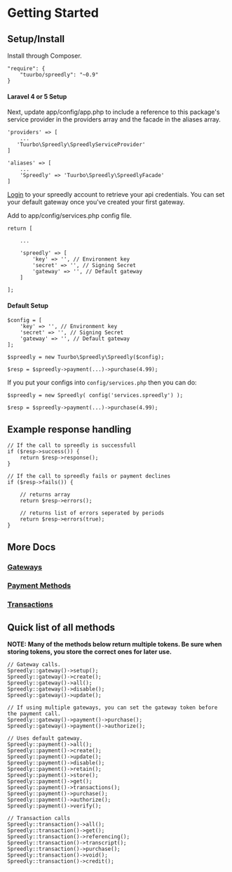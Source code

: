 # Getting Started

## Setup/Install

Install through Composer.
```
"require": {
    "tuurbo/spreedly": "~0.9"
}
```

#### Laravel 4 or 5 Setup

Next, update app/config/app.php to include a reference to this package's service provider in the providers array and the facade in the aliases array.

```
'providers' => [
    ...
   'Tuurbo\Spreedly\SpreedlyServiceProvider'
]

'aliases' => [
    ...
    'Spreedly' => 'Tuurbo\Spreedly\SpreedlyFacade'
]
```

[Login](https://spreedly.com) to your spreedly account to retrieve your api credentials. You can set your default gateway once you've created your first gateway.

Add to app/config/services.php config file.
```
return [

    ...

    'spreedly' => [
        'key' => '', // Environment key
        'secret' => '', // Signing Secret
        'gateway' => '', // Default gateway
    ]

];
```

#### Default Setup

```
$config = [
    'key' => '', // Environment key
    'secret' => '', // Signing Secret
    'gateway' => '', // Default gateway
];

$spreedly = new Tuurbo\Spreedly\Spreedly($config);

$resp = $spreedly->payment(...)->purchase(4.99);
```

If you put your configs into `config/services.php` then you can do:

```
$spreedly = new Spreedly( config('services.spreedly') );

$resp = $spreedly->payment(...)->purchase(4.99);

```

## Example response handling

```
// If the call to spreedly is successfull
if ($resp->success()) {
    return $resp->response();
}

// If the call to spreedly fails or payment declines
if ($resp->fails()) {

    // returns array
    return $resp->errors();

    // returns list of errors seperated by periods
    return $resp->errors(true);
}
```

## More Docs

### [Gateways](docs/gateways.md)

### [Payment Methods](docs/payment-methods.md)

### [Transactions](docs/transactions.md)

## Quick list of all methods

**NOTE: Many of the methods below return multiple tokens. Be sure when storing tokens, you store the correct ones for later use.**

```
// Gateway calls.
Spreedly::gateway()->setup();
Spreedly::gateway()->create();
Spreedly::gateway()->all();
Spreedly::gateway()->disable();
Spreedly::gateway()->update();

// If using multiple gateways, you can set the gateway token before the payment call.
Spreedly::gateway()->payment()->purchase();
Spreedly::gateway()->payment()->authorize();

// Uses default gateway.
Spreedly::payment()->all();
Spreedly::payment()->create();
Spreedly::payment()->update();
Spreedly::payment()->disable();
Spreedly::payment()->retain();
Spreedly::payment()->store();
Spreedly::payment()->get();
Spreedly::payment()->transactions();
Spreedly::payment()->purchase();
Spreedly::payment()->authorize();
Spreedly::payment()->verify();

// Transaction calls
Spreedly::transaction()->all();
Spreedly::transaction()->get();
Spreedly::transaction()->referencing();
Spreedly::transaction()->transcript();
Spreedly::transaction()->purchase();
Spreedly::transaction()->void();
Spreedly::transaction()->credit();
```
